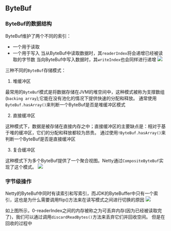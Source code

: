 ## ByteBuf
### ByteBuf的数据结构
ByteBuf维护了两个不同的索引：
 - 一个用于读取
 - 一个用于写入
当从ByteBuf中读取数据时，其`readerIndex`将会递增已经被读取的字节数
当向ByteBuf中写入数据时，其`writeIndex`也会同样进行递增
![](http://7n.caoyixiong.top/20201130132738.png)

三种不同的`ByteBuf`存储模式：

1. 堆缓冲区

最常用的`ByteBuf`模式是将数据存储在JVM的堆空间中，这种模式被称为支撑数组(`backing array`);它能在没有池化的情况下提供快速的分配和释放。
通常使用`ByteBuf.hasArray()`来判断一个ByteBuf是否是堆缓冲区模式

2. 直接缓冲区

这种模式下，数据是被存储在直接内存之中；直接缓冲区的主要缺点是：相对于基于堆的缓冲区，它们的分配和释放都较为昂贵。
通过使用`!ByteBuf.hasArray()`来判断一个ByteBuf是否是直接缓冲区

3. 复合缓冲区

这种模式下为多个ByteBuf提供了一个聚合视图。Netty通过`CompositeByteBuf`实现了这个模式。
![](http://7n.caoyixiong.top/20201130134942.png)

 
### 字节级操作
Netty的ByteBuf中同时有读索引和写索引，而JDK的ByteBuffer中只有一个索引，这也是为什么需要调用flip()方法来在读写模式之间进行切换的原因
![](http://7n.caoyixiong.top/20201130135154.png)

如上图所示，0-readerIndex之间的内存被称之为可丢弃内存(因为已经被读取完了)，我们可以通过调用`discardReadBytes()`方法来丢弃它们并回收空间。
但是在回收的过程中